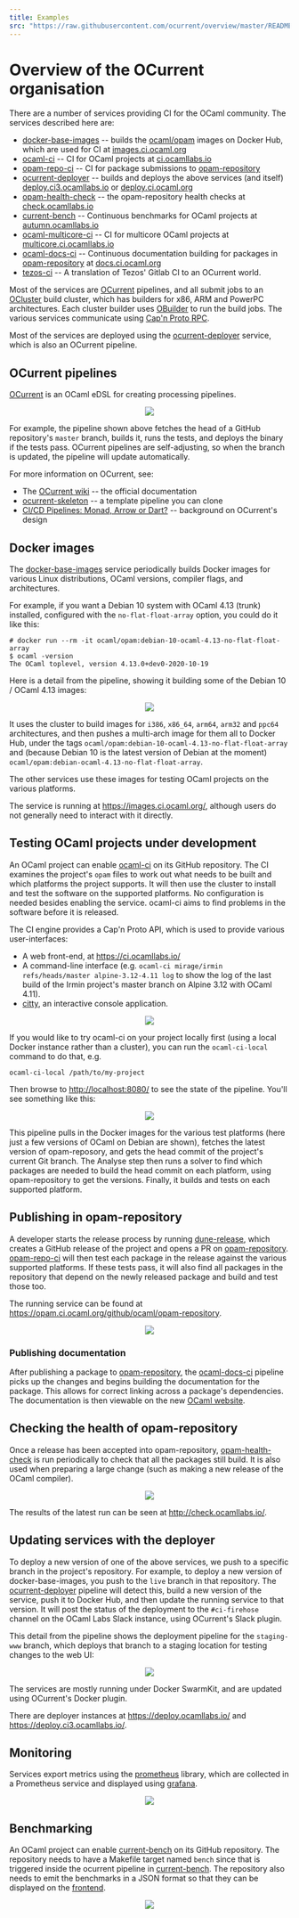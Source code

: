 ```yaml
---
title: Examples
src: "https://raw.githubusercontent.com/ocurrent/overview/master/README.md"
---
```


# Overview of the OCurrent organisation

There are a number of services providing CI for the OCaml community.
The services described here are:

-   [docker-base-images][] -- builds the [ocaml/opam][] images on Docker Hub, which are used for CI at [images.ci.ocaml.org][]
-   [ocaml-ci][] -- CI for OCaml projects at [ci.ocamllabs.io][]
-   [opam-repo-ci][] -- CI for package submissions to [opam-repository][]
-   [ocurrent-deployer][] -- builds and deploys the above services (and itself) [deploy.ci3.ocamllabs.io][] or [deploy.ci.ocaml.org][]
-   [opam-health-check][] -- the opam-repository health checks at [check.ocamllabs.io][]
-   [current-bench][] -- Continuous benchmarks for OCaml projects at [autumn.ocamllabs.io][]
-   [ocaml-multicore-ci][] -- CI for multicore OCaml projects at [multicore.ci.ocamllabs.io][]
-   [ocaml-docs-ci][] -- Continuous documentation building for packages in [opam-repository][] at [docs.ci.ocaml.org][]
-   [tezos-ci][] -- A translation of Tezos' Gitlab CI to an OCurrent world.

Most of the services are [OCurrent][] pipelines, and all submit jobs to an [OCluster][]
build cluster, which has builders for x86, ARM and PowerPC architectures.
Each cluster builder uses [OBuilder][] to run the build jobs.
The various services communicate using [Cap'n Proto RPC][].

Most of the services are deployed using the [ocurrent-deployer][] service,
which is also an OCurrent pipeline.

## OCurrent pipelines

[OCurrent][] is an OCaml eDSL for creating processing pipelines.

<p align='center'>
  <img src="https://raw.githubusercontent.com/ocurrent/ocurrent/master/doc/gated-deploy.svg"/>
</p>

For example, the pipeline shown above fetches the head of a GitHub repository's `master` branch,
builds it, runs the tests, and deploys the binary if the tests pass.
OCurrent pipelines are self-adjusting, so when the branch is updated, the pipeline will update automatically.

For more information on OCurrent, see:

-   The [OCurrent wiki][] -- the official documentation
-   [ocurrent-skeleton][] -- a template pipeline you can clone
-   [CI/CD Pipelines: Monad, Arrow or Dart?][darts] -- background on OCurrent's design

## Docker images

The [docker-base-images][] service periodically builds Docker images for various Linux distributions,
OCaml versions, compiler flags, and architectures.

For example, if you want a Debian 10 system with OCaml 4.13 (trunk) installed,
configured with the `no-flat-float-array` option, you could do it like this:

```
# docker run --rm -it ocaml/opam:debian-10-ocaml-4.13-no-flat-float-array
$ ocaml -version
The OCaml toplevel, version 4.13.0+dev0-2020-10-19
```

Here is a detail from the pipeline, showing it building some of the Debian 10 / OCaml 4.13 images:

<p align='center'>
  <img src="images/docker-pipeline.png"/>
</p>

It uses the cluster to build images for `i386`, `x86_64`, `arm64`, `arm32` and `ppc64` architectures,
and then pushes a multi-arch image for them all to Docker Hub, under the tags `ocaml/opam:debian-10-ocaml-4.13-no-flat-float-array`
and (because Debian 10 is the latest version of Debian at the moment) `ocaml/opam:debian-ocaml-4.13-no-flat-float-array`.

The other services use these images for testing OCaml projects on the various platforms.

The service is running at <https://images.ci.ocaml.org/>, although users do not generally need to interact with it directly.

## Testing OCaml projects under development

An OCaml project can enable [ocaml-ci][] on its GitHub repository.
The CI examines the project's `opam` files to work out what needs to be built and which platforms the project supports.
It will then use the cluster to install and test the software on the supported platforms.
No configuration is needed besides enabling the service.
ocaml-ci aims to find problems in the software before it is released.

The CI engine provides a Cap'n Proto API, which is used to provide various user-interfaces:

-   A web front-end, at <https://ci.ocamllabs.io/>
-   A command-line interface (e.g. `ocaml-ci mirage/irmin refs/heads/master alpine-3.12-4.11 log` to show the log of the last build of the Irmin project's master branch on Alpine 3.12 with OCaml 4.11).
-   [citty][], an interactive console application.

<p align='center'>
  <img src="images/ocaml-ci-web.png"/>
</p>

If you would like to try ocaml-ci on your project locally first (using a local Docker instance rather than a cluster),
you can run the `ocaml-ci-local` command to do that, e.g.

```
ocaml-ci-local /path/to/my-project
```

Then browse to <http://localhost:8080/> to see the state of the pipeline.
You'll see something like this:

<p align='center'>
  <img src="images/ocaml-ci-local.png"/>
</p>

This pipeline pulls in the Docker images for the various test platforms (here just a few versions of OCaml on Debian are shown),
fetches the latest version of opam-reposory, and gets the head commit of the project's current Git branch.
The Analyse step then runs a solver to find which packages are needed to build the head commit on each platform, using
opam-repository to get the versions.
Finally, it builds and tests on each supported platform.

## Publishing in opam-repository

A developer starts the release process by running [dune-release][], which
creates a GitHub release of the project and opens a PR on [opam-repository][].
[opam-repo-ci][] will then test each package in the release against the various supported platforms.
If these tests pass, it will also find all packages in the repository that depend on the newly released
package and build and test those too.

The running service can be found at <https://opam.ci.ocaml.org/github/ocaml/opam-repository>.

<p align='center'>
  <img src="images/opam-repo-ci.png"/>
</p>

### Publishing documentation

After publishing a package to [opam-repository][], the [ocaml-docs-ci][] pipeline picks up the changes and begins
building the documentation for the package. This allows for correct linking across a package's dependencies. The documentation is then viewable on the new [OCaml website](https://v3.ocaml.org/packages).

## Checking the health of opam-repository

Once a release has been accepted into opam-repository, [opam-health-check][] is run periodically to check
that all the packages still build.
It is also used when preparing a large change (such as making a new release of the OCaml compiler).

<p align='center'>
  <img src="images/opam-health-check.png"/>
</p>

The results of the latest run can be seen at <http://check.ocamllabs.io/>.

## Updating services with the deployer

To deploy a new version of one of the above services, we push to a specific branch in the project's repository.
For example, to deploy a new version of docker-base-images, you push to the `live` branch in that repository.
The [ocurrent-deployer][] pipeline will detect this, build a new version of the service, push it to Docker Hub, and
then update the running service to that version.
It will post the status of the deployment to the `#ci-firehose` channel on the OCaml Labs Slack instance,
using OCurrent's Slack plugin.

This detail from the pipeline shows the deployment pipeline for the `staging-www` branch, which deploys that
branch to a staging location for testing changes to the web UI:

<p align='center'>
  <img src="images/deployer.png"/>
</p>

The services are mostly running under Docker SwarmKit, and are updated using OCurrent's Docker plugin.

There are deployer instances at <https://deploy.ocamllabs.io/> and <https://deploy.ci3.ocamllabs.io/>.

## Monitoring

Services export metrics using the [prometheus][] library, which are collected in a Prometheus service
and displayed using [grafana][].

<p align='center'>
  <img src="images/grafana-ocluster.png"/>
</p>

## Benchmarking

An OCaml project can enable [current-bench][] on its GitHub repository. The repository needs to have a Makefile target named `bench`
since that is triggered inside the ocurrent pipeline in [current-bench][]. The repository also needs to emit the benchmarks in a JSON format so that they can be displayed on the [frontend](http://autumn.ocamllabs.io).

<p align='center'>
<img src="images/current-bench.png"/>
</p>

[ocaml-ci]: https://github.com/ocurrent/ocaml-ci
[opam-repo-ci]: https://github.com/ocurrent/opam-repo-ci
[opam-repository]: https://github.com/ocaml/opam-repository
[docker-base-images]: https://github.com/ocurrent/docker-base-images
[ocaml/opam]: https://hub.docker.com/r/ocaml/opam/tags
[opam-health-check]: https://github.com/ocurrent/opam-health-check
[ocluster]: https://github.com/ocurrent/ocluster
[obuilder]: https://github.com/ocurrent/obuilder
[ocurrent]: https://github.com/ocurrent/ocurrent
[ocurrent wiki]: https://github.com/ocurrent/ocurrent/wiki
[ocurrent-skeleton]: https://github.com/ocurrent/ocurrent-skeleton
[ocurrent-deployer]: https://github.com/ocurrent/ocurrent-deployer
[cap'n proto rpc]: https://github.com/mirage/capnp-rpc
[citty]: https://github.com/ocurrent/citty
[dune-release]: https://github.com/ocamllabs/dune-release
[prometheus]: https://github.com/mirage/prometheus
[grafana]: https://grafana.com/
[darts]: https://roscidus.com/blog/blog/2019/11/14/cicd-pipelines/
[current-bench]: https://github.com/ocurrent/current-bench
[ocaml-multicore-ci]: https://github.com/ocurrent/ocaml-multicore-ci
[check.ocamllabs.io]: http://check.ocamllabs.io
[multicore.ci.ocamllabs.io]: https://multicore.ci.ocamllabs.io
[ci.ocamllabs.io]: https://ci.ocamllabs.io
[images.ci.ocaml.org]: https://images.ci.ocaml.org
[ocaml-docs-ci]: https://github.com/ocurrent/ocaml-docs-ci
[docs.ci.ocaml.org]: https://docs.ci.ocaml.org
[autumn.ocamllabs.io]: https://autumn.ocamllabs.io
[deploy.ci3.ocamllabs.io]: https://deploy.ci3.ocamllabs.io
[deploy.ci.ocaml.org]: https://deploy.ci.ocaml.org
[tezos-ci]: https://github.com/tarides/tezos-ci

